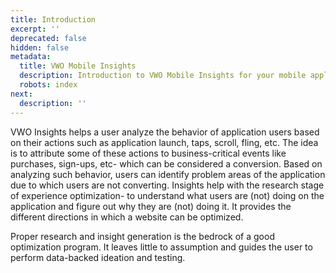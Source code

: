 ```yaml
---
title: Introduction
excerpt: ''
deprecated: false
hidden: false
metadata:
  title: VWO Mobile Insights
  description: Introduction to VWO Mobile Insights for your mobile applications
  robots: index
next:
  description: ''
---
```

VWO Insights helps a user analyze the behavior of application users based on their actions such as application launch, taps, scroll, fling, etc. The idea is to attribute some of these actions to business-critical events like purchases, sign-ups, etc- which can be considered a conversion. Based on analyzing such behavior, users can identify problem areas of the application due to which users are not converting. Insights help with the research stage of experience optimization- to understand what users are (not) doing on the application and figure out why they are (not) doing it. It provides the different directions in which a website can be optimized. 

Proper research and insight generation is the bedrock of a good optimization program. It leaves little to assumption and guides the user to perform data-backed ideation and testing.